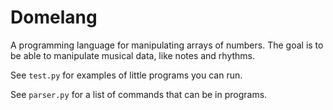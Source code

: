 # Domelang

A programming language for manipulating arrays of numbers. The goal is to be
able to manipulate musical data, like notes and rhythms.

See `test.py` for examples of little programs you can run.

See `parser.py` for a list of commands that can be in programs.
